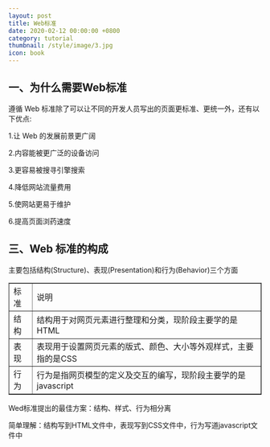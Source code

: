 ```yaml
---
layout: post
title: Web标准
date: 2020-02-12 00:00:00 +0800
category: tutorial
thumbnail: /style/image/3.jpg
icon: book
---
```


## 一、为什么需要Web标准
遵循 Web 标准除了可以让不同的开发人员写出的页面更标准、更统一外，还有以下优点:  

1.让 Web 的发展前景更广阔  

2.内容能被更广泛的设备访问  

3.更容易被搜寻引擎搜索

4.降低网站流量费用  

5.使网站更易于维护  

6.提高页面浏药速度  

## 三、Web 标准的构成
主要包括结构(Structure)、表现(Presentation)和行为(Behavior)三个方面  

<table border="1">
<tr>
<td>标准</td>
<td>说明</td>
</tr>
<tr>
<td>结构</td>
<td>结构用于对网页元素进行整理和分类，现阶段主要学的是HTML</td>
</tr>
<tr>
<td>表现</td>
<td>表现用于设置网页元素的版式、颜色、大小等外观样式，主要指的是CSS</td>
</tr>
<tr>
<td>行为</td>
<td>行为是指网页模型的定义及交互的编写，现阶段主要学的是javascript</td>
</tr>
</table>
Wed标准提出的最佳方案：结构、样式、行为相分离  

简单理解：结构写到HTML文件中，表现写到CSS文件中，行为写道javascript文件中  
